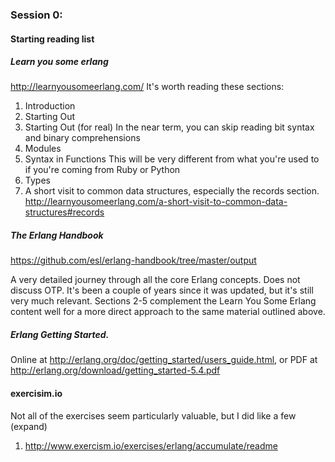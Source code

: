 ### Session 0:

#### Starting reading list

##### Learn you some erlang

http://learnyousomeerlang.com/
It's worth reading these sections:
1. Introduction
2. Starting Out
3. Starting Out (for real)
   In the near term, you can skip reading bit syntax and binary comprehensions
4. Modules
5. Syntax in Functions
   This will be very different from what you're used to if you're coming from Ruby or Python
6. Types
7. A short visit to common data structures, especially the records section.
   http://learnyousomeerlang.com/a-short-visit-to-common-data-structures#records

##### The Erlang Handbook

https://github.com/esl/erlang-handbook/tree/master/output

A very detailed journey through all the core Erlang concepts.  Does not discuss OTP.
It's been a couple of years since it was updated, but it's still very much relevant.
Sections 2-5 complement the Learn You Some Erlang content well for a more direct approach
to the same material outlined above.

##### Erlang Getting Started.
Online at http://erlang.org/doc/getting_started/users_guide.html, or
PDF at http://erlang.org/download/getting_started-5.4.pdf


#### exercisim.io
Not all of the exercises seem particularly valuable, but I did like a few (expand)
1. http://www.exercism.io/exercises/erlang/accumulate/readme
